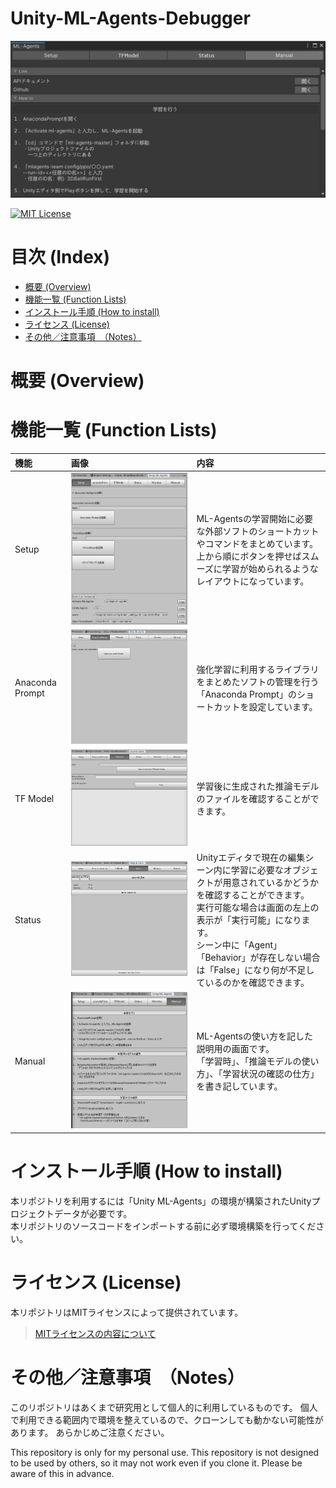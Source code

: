 <!-- omit in toc -->
# Unity-ML-Agents-Debugger

<img src="Doc/ML-Agents/SS_window.png">

<!-- バッジの表示 -->
[![MIT License](http://img.shields.io/badge/license-MIT-blue.svg?style=flat)](LICENSE)

<!-- omit in toc -->
# 目次 (Index)
- [概要 (Overview)](#概要-overview)
- [機能一覧 (Function Lists)](#機能一覧-function-lists)
- [インストール手順 (How to install)](#インストール手順-how-to-install)
- [ライセンス (License)](#ライセンス-license)
- [その他／注意事項　（Notes）](#その他注意事項notes)

# 概要 (Overview)


# 機能一覧 (Function Lists)
| 機能            | 画像                                                                    | 内容                                                                                                                                                                                                                                                                                |
| :-------------- | :---------------------------------------------------------------------- | :---------------------------------------------------------------------------------------------------------------------------------------------------------------------------------------------------------------------------------------------------------------------------------- |
| Setup           | ![ML-Agents_Setup](Doc/ML-Agents/ML-Agents_Setup.PNG)                   | ML-Agentsの学習開始に必要な外部ソフトのショートカットやコマンドをまとめています。<br>上から順にボタンを押せばスムーズに学習が始められるようなレイアウトになっています。                                                                                                             |
| Anaconda Prompt | ![ML-Agents_AnacondaPrompt](Doc/ML-Agents/ML-Agents_AnacondaPrompt.PNG) | 強化学習に利用するライブラリをまとめたソフトの管理を行う「Anaconda Prompt」のショートカットを設定しています。                                                                                                                                                                       |
| TF Model        | ![ML-Agents_TFModel](Doc/ML-Agents/ML-Agents_TFModel.PNG)               | 学習後に生成された推論モデルのファイルを確認することができます。                                                                                                                                                                                                                    |
| Status          | ![ML-Agents_Status](Doc/ML-Agents/ML-Agents_Status.PNG)                 | Unityエディタで現在の編集シーン内に学習に必要なオブジェクトが用意されているかどうかを確認することができます。<br>実行可能な場合は画面の左上の表示が「実行可能」になります。<br>シーン中に「Agent」「Behavior」が存在しない場合は「False」になり何が不足しているのかを確認できます。 |
| Manual          | ![ML-Agents_Manual](Doc/ML-Agents/ML-Agents_Manual.PNG)                 | ML-Agentsの使い方を記した説明用の画面です。<br>「学習時」、「推論モデルの使い方」、「学習状況の確認の仕方」を書き記しています。                                                                                                                                                     |

# インストール手順 (How to install)
本リポジトリを利用するには「Unity ML-Agents」の環境が構築されたUnityプロジェクトデータが必要です。<br>
本リポジトリのソースコードをインポートする前に必ず環境構築を行ってください。

# ライセンス (License)
本リポジトリはMITライセンスによって提供されています。<br>
> [MITライセンスの内容について](LICENSE)

# その他／注意事項　（Notes）
このリポジトリはあくまで研究用として個人的に利用しているものです。 個人で利用できる範囲内で環境を整えているので、クローンしても動かない可能性があります。 あらかじめご注意ください。

This repository is only for my personal use. This repository is not designed to be used by others, so it may not work even if you clone it. Please be aware of this in advance.